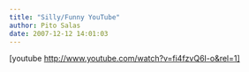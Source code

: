 ```yaml
---
title: "Silly/Funny YouTube"
author: Pito Salas
date: 2007-12-12 14:01:03
---
```



[youtube http://www.youtube.com/watch?v=fi4fzvQ6I-o&rel=1]


